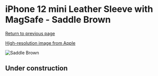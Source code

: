 # iPhone 12 mini Leather Sleeve with MagSafe - Saddle Brown

[Return to previous page](/iphone_12)

[High-resolution image from Apple](https://store.storeimages.cdn-apple.com/8756/as-images.apple.com/is/MHMP3?wid=4500&hei=4500&fmt=png)

<div style="width: 512px"><img src="/almost_uncompressed/MHMP3.webp" alt="Saddle Brown"></div>

## Under construction
